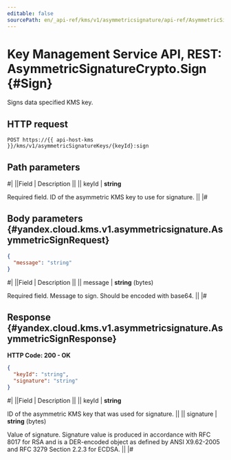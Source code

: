 ```yaml
---
editable: false
sourcePath: en/_api-ref/kms/v1/asymmetricsignature/api-ref/AsymmetricSignatureCrypto/sign.md
---
```


# Key Management Service API, REST: AsymmetricSignatureCrypto.Sign {#Sign}

Signs data specified KMS key.

## HTTP request

```
POST https://{{ api-host-kms }}/kms/v1/asymmetricSignatureKeys/{keyId}:sign
```

## Path parameters

#|
||Field | Description ||
|| keyId | **string**

Required field. ID of the asymmetric KMS key to use for signature. ||
|#

## Body parameters {#yandex.cloud.kms.v1.asymmetricsignature.AsymmetricSignRequest}

```json
{
  "message": "string"
}
```

#|
||Field | Description ||
|| message | **string** (bytes)

Required field. Message to sign.
Should be encoded with base64. ||
|#

## Response {#yandex.cloud.kms.v1.asymmetricsignature.AsymmetricSignResponse}

**HTTP Code: 200 - OK**

```json
{
  "keyId": "string",
  "signature": "string"
}
```

#|
||Field | Description ||
|| keyId | **string**

ID of the asymmetric KMS key that was used for signature. ||
|| signature | **string** (bytes)

Value of signature.
Signature value is produced in accordance with RFC 8017 for RSA
and is a DER-encoded object as defined by ANSI X9.62-2005 and RFC 3279 Section 2.2.3 for ECDSA. ||
|#
